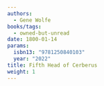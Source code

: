 ```yaml
---
authors:
  - Gene Wolfe
books/tags:
  - owned-but-unread
date: 1800-01-14
params:
  isbn13: "9781250840103"
  year: "2022"
title: Fifth Head of Cerberus
weight: 1
---
```


<!--more-->
